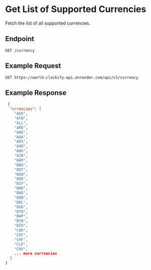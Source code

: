 # Get List of Supported Currencies

Fetch the list of all supported currencies.

## Endpoint

```http
GET /currency
```

## Example Request

```http
GET https://world-clockify-api.onrender.com/api/v1/currency
```

## Example Response

```json
 {
  "crrencies": [
    "AED",
    "AFN",
    "ALL",
    "AMD",
    "ANG",
    "AOA",
    "ARS",
    "AUD",
    "AWG",
    "AZN",
    "BAM",
    "BBD",
    "BDT",
    "BGN",
    "BHD",
    "BIF",
    "BMD",
    "BND",
    "BOB",
    "BRL",
    "BSD",
    "BTN",
    "BWP",
    "BYN",
    "BZD",
    "CAD",
    "CDF",
    "CHF",
    "CLP",
    "CNY",
    ... more currencies
  ]
}
```
